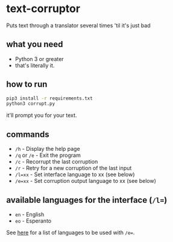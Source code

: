 # text-corruptor
Puts text through a translator several times 'til it's just bad

## what you need
- Python 3 or greater
- that's literally it.

## how to run
```bash
pip3 install -r requirements.txt
python3 corrupt.py
```

it'll prompt you for your text.

## commands
- `/h` - Display the help page
- `/q` or `/e` - Exit the program
- `/c` - Recorrupt the last corruption
- `/r` - Retry for a new corruption of the last input
- `/l=xx` - Set interface language to xx (see below)
- `/e=xx` - Set corruption output language to xx (see below)

## available languages for the interface (`/l=`)
- `en` - English
- `eo` - Esperanto

See [here](https://github.com/ssut/py-googletrans/blob/master/googletrans/constants.py) for a list of languages to be used with `/e=`.